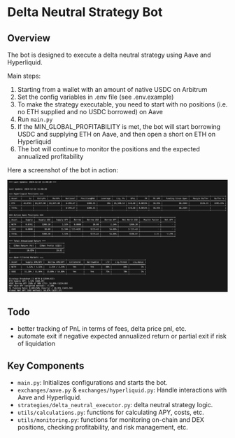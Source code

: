 # Delta Neutral Strategy Bot

## Overview
The bot is designed to execute a delta neutral strategy using Aave and Hyperliquid. 

Main steps:
1. Starting from a wallet with an amount of native USDC on Arbitrum
2. Set the config variables in .env file (see .env.example)
3. To make the strategy executable, you need to start with no positions (i.e. no ETH supplied and no USDC borrowed) on Aave
4. Run `main.py`
5. If the MIN_GLOBAL_PROFITABILITY is met, the bot will start borrowing USDC and supplying ETH on Aave, and then open a short on ETH on Hyperliquid
6. The bot will continue to monitor the positions and the expected annualized profitability

Here a screenshot of the bot in action:

![alt text](./images/running-strategy.png)

## Todo
- better tracking of PnL in terms of fees, delta price pnl, etc.
- automate exit if negative expected annualized return or partial exit if risk of liquidation

## Key Components
- `main.py`: Initializes configurations and starts the bot.
- `exchanges/aave.py` & `exchanges/hyperliquid.py`: Handle interactions with Aave and Hyperliquid.
- `strategies/delta_neutral_executor.py`: delta neutral strategy logic.
- `utils/calculations.py`: functions for calculating APY, costs, etc.
- `utils/monitoring.py`: functions for monitoring on-chain and DEX positions, checking profitability, and risk management, etc.



